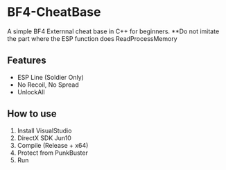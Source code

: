 # BF4-CheatBase
A simple BF4 Externnal cheat base in C++ for beginners.
**Do not imitate the part where the ESP function does ReadProcessMemory

## Features

* ESP Line (Soldier Only)
* No Recoil, No Spread
* UnlockAll

## How to use
1. Install VisualStudio
2. DirectX SDK Jun10
3. Compile (Release + x64)
4. Protect from PunkBuster
5. Run
